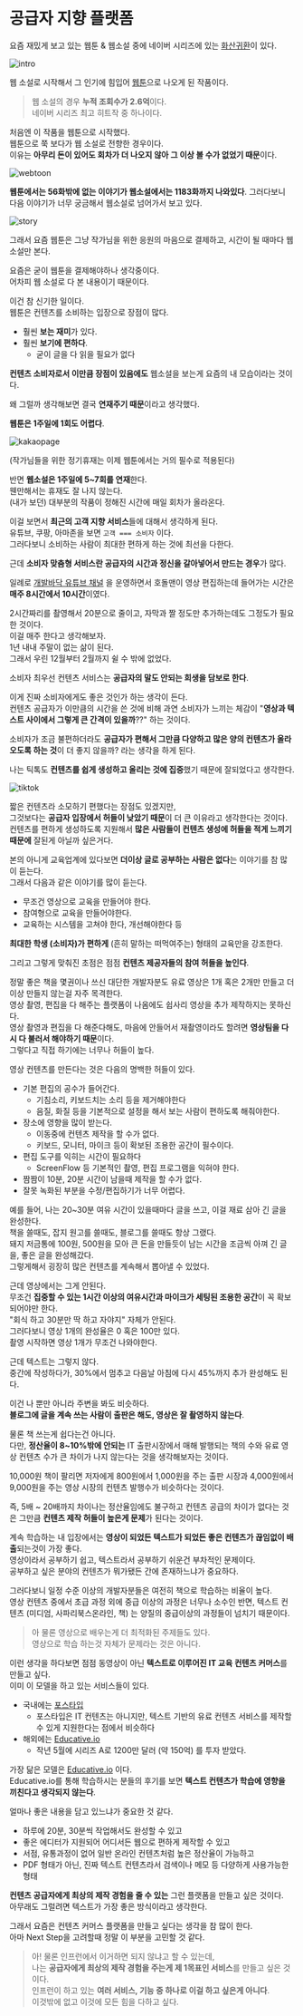 # 공급자 지향 플랫폼

요즘 재밌게 보고 있는 웹툰 & 웹소설 중에 네이버 시리즈에 있는 [화산귀환](https://series.naver.com/novel/detail.series?productNo=4130558)이 있다.  

![intro](./images/intro.jpeg)

웹 소설로 시작해서 그 인기에 힘입어 [웹툰](https://comic.naver.com/webtoon/list?titleId=769209)으로 나오게 된 작품이다.  
  
> 웹 소설의 경우 **누적 조회수가 2.6억**이다.  
> 네이버 시리즈 최고 히트작 중 하나이다.  
   
처음엔 이 작품을 웹툰으로 시작했다.  
웹툰으로 쭉 보다가 웹 소설로 전향한 경우이다.  
이유는 **아무리 돈이 있어도 회차가 더 나오지 않아 그 이상 볼 수가 없었기 때문**이다.

![webtoon](./images/webtoon.png)

**웹툰에서는 56화밖에 없는 이야기가 웹소설에서는 1183화까지 나와있다**. 
그러다보니 다음 이야기가 너무 궁금해서 웹소설로 넘어가서 보고 있다.  

![story](./images/story.png)

그래서 요즘 웹툰은 그냥 작가님을 위한 응원의 마음으로 결제하고, 시간이 될 때마다 웹소설만 본다.  
  
요즘은 굳이 웹툰을 결제해야하나 생각중이다.  
어차피 웹 소설로 다 본 내용이기 때문이다.  
  
이건 참 신기한 일이다.  
웹툰은 컨텐츠를 소비하는 입장으로 장점이 많다.

* 훨씬 **보는 재미**가 있다.  
* 훨씬 **보기에 편하다**.
  * 굳이 글을 다 읽을 필요가 없다

**컨텐츠 소비자로서 이만큼 장점이 있음에도** 웹소설을 보는게 요즘의 내 모습이라는 것이다.  
  
왜 그럴까 생각해보면 결국 **연재주기 때문**이라고 생각했다.  
  
**웹툰은 1주일에 1회도 어렵다**. 

![kakaopage](./images/kakaopage.png)

(작가님들을 위한 정기휴재는 이제 웹툰에서는 거의 필수로 적용된다)  
  
반면 **웹소설은 1주일에 5~7회를 연재**한다.  
웬만해서는 휴재도 잘 나지 않는다.  
(내가 보던) 대부분의 작품이 정해진 시간에 매일 회차가 올라온다.  
  
이걸 보면서 **최근의 고객 지향 서비스**들에 대해서 생각하게 된다.  
유튜브, 쿠팡, 아마존을 보면 `고객 === 소비자` 이다.  
그러다보니 소비하는 사람이 최대한 편하게 하는 것에 최선을 다한다.  
  
근데 **소비자 맞춤형 서비스란 공급자의 시간과 정신을 갈아넣어서 만드는 경우**가 많다.  
  
일례로 [개발바닥 유튜브 채널](https://www.youtube.com/channel/UCSEOUzkGNCT_29EU_vnBYjg) 을 운영하면서 호돌맨이 영상 편집하는데 들어가는 시간은 **매주 8시간에서 10시간**이였다.  
  
2시간짜리를 촬영해서 20분으로 줄이고, 자막과 짤 정도만 추가하는데도 그정도가 필요한 것이다.  
이걸 매주 한다고 생각해보자.  
1년 내내 주말이 없는 삶이 된다.  
그래서 우린 12월부터 2월까지 쉴 수 밖에 없었다.  
  
소비자 최우선 컨텐츠 서비스는 **공급자의 말도 안되는 희생을 담보로 한다**.  
  
이게 진짜 소비자에게도 좋은 것인가 하는 생각이 든다.  
컨텐츠 공급자가 이만큼의 시간을 쓴 것에 비해 과연 소비자가 느끼는 체감이 "**영상과 텍스트 사이에서 그렇게 큰 간격이 있을까**??" 하는 것이다.  
  
소비자가 조금 불편하더라도 **공급자가 편해서 그만큼 다양하고 많은 양의 컨텐츠가 올라오도록 하는 것**이 더 좋지 않을까? 라는 생각을 하게 된다.  
  
나는 틱톡도 **컨텐츠를 쉽게 생성하고 올리는 것에 집중**했기 때문에 잘되었다고 생각한다.  

![tiktok](./images/tiktok.jpeg)

짧은 컨텐츠라 소모하기 편했다는 장점도 있겠지만,  
그것보다는 **공급자 입장에서 허들이 낮았기 때문**이 더 큰 이유라고 생각한다는 것이다.  
컨텐츠를 편하게 생성하도록 지원해서 **많은 사람들이 컨텐츠 생성에 허들을 적게 느끼기 때문에** 잘된게 아닐까 싶은거다.  
  
본의 아니게 교육업계에 있다보면 **더이상 글로 공부하는 사람은 없다**는 이야기를 참 많이 듣는다.  
그래서 다음과 같은 이야기를 많이 듣는다.

* 무조건 영상으로 교육을 만들어야 한다.  
* 참여형으로 교육을 만들어야한다.
* 교육하는 시스템을 고쳐야 한다, 개선해야한다 등

**최대한 학생 (소비자)가 편하게** (흔히 말하는 떠먹여주는) 형태의 교육만을 강조한다.  
  
그리고 그렇게 맞춰진 초점은 점점 **컨텐츠 제공자들의 참여 허들을 높인다**.  
  
정말 좋은 책을 몇권이나 쓰신 대단한 개발자분도 유료 영상은 1개 혹은 2개만 만들고 더이상 만들지 않는걸 자주 목격한다.  
영상 촬영, 편집을 다 해주는 플랫폼이 나옴에도 쉽사리 영상을 추가 제작하지는 못하신다.  
영상 촬영과 편집을 다 해준다해도, 마음에 안들어서 재촬영이라도 할려면 **영상팀을 다시 다 불러서 해야하기 때문**이다.  
그렇다고 직접 하기에는 너무나 허들이 높다.  
  
영상 컨텐츠를 만든다는 것은 다음의 명백한 허들이 있다.

* 기본 편집의 공수가 들어간다.
  * 기침소리, 키보드치는 소리 등을 제거해야한다
  * 음질, 화질 등을 기본적으로 설정을 해서 보는 사람이 편하도록 해줘야한다.
* 장소에 영향을 많이 받는다.
  * 이동중에 컨텐츠 제작을 할 수가 없다. 
  * 키보드, 모니터, 마이크 등이 확보된 조용한 공간이 필수이다.
* 편집 도구를 익히는 시간이 필요하다
  * ScreenFlow 등 기본적인 촬영, 편집 프로그램을 익혀야 한다.
* 짬짬이 10분, 20분 시간이 남을때 제작을 할 수가 없다.
* 잘못 녹화된 부분을 수정/편집하기가 너무 어렵다.

예를 들어, 나는 20~30분 여유 시간이 있을때마다 글을 쓰고, 이걸 재료 삼아 긴 글을 완성한다.  
책을 쓸때도, 잡지 원고를 쓸때도, 블로그를 쓸때도 항상 그랬다.  
돼지 저금통에 100원, 500원을 모아 큰 돈을 만들듯이 남는 시간을 조금씩 아껴 긴 글을, 좋은 글을 완성해갔다.  
그렇게해서 굉장히 많은 컨텐츠를 계속해서 뽑아낼 수 있었다.  
  
근데 영상에서는 그게 안된다.  
무조건 **집중할 수 있는 1시간 이상의 여유시간과 마이크가 세팅된 조용한 공간**이 꼭 확보되어야만 한다.  
"회식 하고 30분만 딱 하고 자야지" 자체가 안된다.  
그러다보니 영상 1개의 완성율은 0 혹은 100만 있다.  
촬영 시작하면 영상 1개가 무조건 나와야한다.  
  
근데 텍스트는 그렇지 않다.  
중간에 작성하다가, 30%에서 멈추고 다음날 아침에 다시 45%까지 추가 완성해도 된다.  
  
이건 나 뿐만 아니라 주변을 봐도 비슷하다.  
**블로그에 글을 계속 쓰는 사람이 출판은 해도, 영상은 잘 촬영하지 않는다**.  
  
물론 책 쓰는게 쉽다는건 아니다.  
다만, **정산율이 8~10%밖에 안되는** IT 출판시장에서 매해 발행되는 책의 수와 유료 영상 컨텐츠 수가 큰 차이가 나지 않는다는 것을 생각해보자는 것이다.  
    
10,000원 책이 팔리면 저자에게 800원에서 1,000원을 주는 출판 시장과 4,000원에서 9,000원을 주는 영상 시장의 컨텐츠 발행수가 비슷하다는 것이다.  
  
즉, 5배 ~ 20배까지 차이나는 정산율임에도 불구하고 컨텐츠 공급의 차이가 없다는 것은 그만큼 **컨텐츠 제작 허들이 높은게 문제**가 된다는 것이다.  
  
계속 학습하는 내 입장에서는 **영상이 되었든 텍스트가 되었든 좋은 컨텐츠가 끊임없이 배출**되는것이 가장 좋다.  
영상이라서 공부하기 쉽고, 텍스트라서 공부하기 쉬운건 부차적인 문제이다.  
공부하고 싶은 분야의 컨텐츠가 뭐가됐든 간에 존재하느냐가 중요하다.  
  
그러다보니 일정 수준 이상의 개발자분들은 여전히 책으로 학습하는 비율이 높다.      
영상 컨텐츠 중에서 초급 과정 외에 중급 이상의 과정은 너무나 소수인 반면, 텍스트 컨텐츠 (미디엄, 사파리북스온라인, 책) 는 양질의 중급이상의 과정들이 넘치기 때문이다.
  
> 아 물론 영상으로 배우는게 더 최적화된 주제들도 있다.  
> 영상으로 학습 하는것 자체가 문제라는 것은 아니다.


이런 생각을 하다보면 점점 동영상이 아닌 **텍스트로 이루어진 IT 교육 컨텐츠 커머스**를 만들고 싶다.  
이미 이 모델을 하고 있는 서비스들이 있다.
  
* 국내에는 [포스타입](https://www.postype.com/)
  * 포스타입은 IT 컨텐츠는 아니지만, 텍스트 기반의 유료 컨텐츠 서비스를 제작할 수 있게 지원한다는 점에서 비슷하다
* 해외에는 [Educative.io](https://www.educative.io/)
  * 작년 5월에 시리즈 A로 1200만 달러 (약 150억) 를 투자 받았다.  

가장 닮은 모델은 [Educative.io](https://www.educative.io/) 이다.  
Educative.io를 통해 학습하시는 분들의 후기를 보면 **텍스트 컨텐츠가 학습에 영향을 끼친다고 생각되지 않는다**.  
  
얼마나 좋은 내용을 담고 있느냐가 중요한 것 같다.  
  
* 하루에 20분, 30분씩 작업해서도 완성할 수 있고
* 좋은 에디터가 지원되어 어디서든 웹으로 편하게 제작할 수 있고
* 서점, 유통과정이 없어 일반 온라인 컨텐츠처럼 높은 정산율이 가능하고 
* PDF 형태가 아닌, 진짜 텍스트 컨텐츠라서 검색이나 메모 등 다양하게 사용가능한 형태

**컨텐츠 공급자에게 최상의 제작 경험을 줄 수 있는** 그런 플랫폼을 만들고 싶은 것이다.  
아무래도 그럴려면 텍스트가 가장 좋은 방식이라고 생각한다.  
  
그래서 요즘은 컨텐츠 커머스 플랫폼을 만들고 싶다는 생각을 참 많이 한다.    
아마 Next Step을 고려할때 정말 이 부분을 고민할 것 같다.
  
> 아! 물론 인프런에서 이거하면 되지 않냐고 할 수 있는데,  
> 나는 **공급자에게 최상의 제작 경험을 주는게 제 1목표인 서비스**를 만들고 싶은 것이다.  
> 인프런이 하고 있는 **여러 서비스, 기능 중 하나로 이걸 하고 싶은게 아니다**.    
> 이것밖에 없고 이것에 모든 힘을 다하고 싶다.



